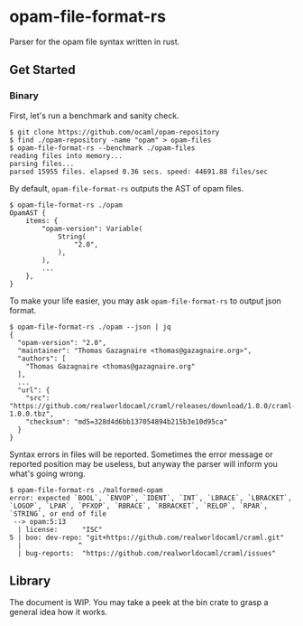 # opam-file-format-rs

Parser for the opam file syntax written in rust.

## Get Started

### Binary

First, let's run a benchmark and sanity check.

``` shell script
$ git clone https://github.com/ocaml/opam-repository
$ find ./opam-repository -name "opam" > opam-files
$ opam-file-format-rs --benchmark ./opam-files
reading files into memory...
parsing files...
parsed 15955 files. elapsed 0.36 secs. speed: 44691.88 files/sec
```

By default, `opam-file-format-rs` outputs the AST of opam files.

``` shell script
$ opam-file-format-rs ./opam
OpamAST {
    items: {
        "opam-version": Variable(
            String(
                "2.0",
            ),
        ),
        ...
    },
}
```

To make your life easier, you may ask `opam-file-format-rs` to output json format.

``` shell script
$ opam-file-format-rs ./opam --json | jq
{
  "opam-version": "2.0",
  "maintainer": "Thomas Gazagnaire <thomas@gazagnaire.org>",
  "authors": [
    "Thomas Gazagnaire <thomas@gazagnaire.org"
  ],
  ...
  "url": {
    "src": "https://github.com/realworldocaml/craml/releases/download/1.0.0/craml-1.0.0.tbz",
    "checksum": "md5=328d4d6bb137054894b215b3e10d95ca"
  }
}
```

Syntax errors in files will be reported. Sometimes the error message or reported position may be useless, but anyway the parser will inform you what's going wrong.

```
$ opam-file-format-rs ./malformed-opam
error: expected `BOOL`, `ENVOP`, `IDENT`, `INT`, `LBRACE`, `LBRACKET`, `LOGOP`, `LPAR`, `PFXOP`, `RBRACE`, `RBRACKET`, `RELOP`, `RPAR`, `STRING`, or end of file
 --> opam:5:13
  | license:      "ISC"
5 | boo: dev-repo: "git+https://github.com/realworldocaml/craml.git"
  |              ^
  | bug-reports:  "https://github.com/realworldocaml/craml/issues"
```

## Library

The document is WIP. You may take a peek at the bin crate to grasp a general idea how it works.

